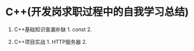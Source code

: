 # C++(开发岗求职过程中的自我学习总结)
  1. C++基础知识查漏补缺
    1. const
    2. 
  
  3. C++项目实战
    1. HTTP服务器
    2.  



